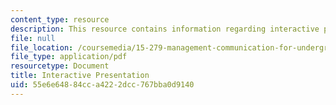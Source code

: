 ```yaml
---
content_type: resource
description: This resource contains information regarding interactive presentation.
file: null
file_location: /coursemedia/15-279-management-communication-for-undergraduates-fall-2012/55e6e64884cca4222dcc767bba0d9140_MIT15_279F12_pres_intrctve.pdf
file_type: application/pdf
resourcetype: Document
title: Interactive Presentation
uid: 55e6e648-84cc-a422-2dcc-767bba0d9140
---
```

